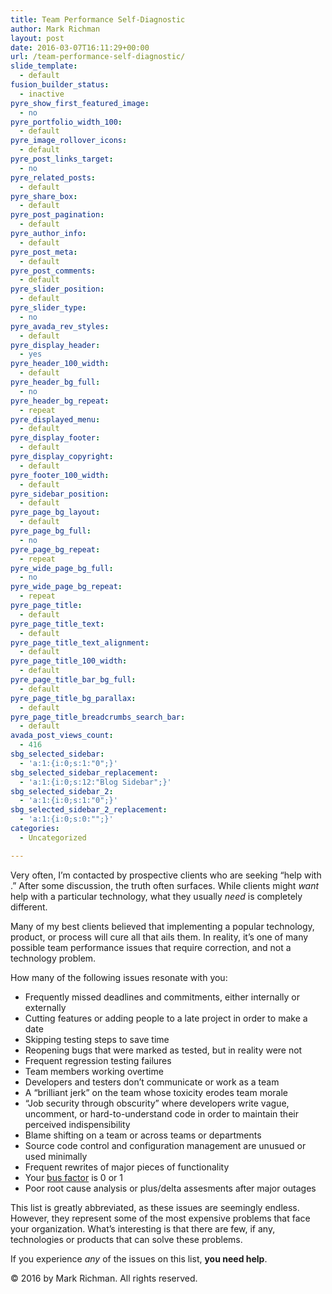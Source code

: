 ```yaml
---
title: Team Performance Self-Diagnostic
author: Mark Richman
layout: post
date: 2016-03-07T16:11:29+00:00
url: /team-performance-self-diagnostic/
slide_template:
  - default
fusion_builder_status:
  - inactive
pyre_show_first_featured_image:
  - no
pyre_portfolio_width_100:
  - default
pyre_image_rollover_icons:
  - default
pyre_post_links_target:
  - no
pyre_related_posts:
  - default
pyre_share_box:
  - default
pyre_post_pagination:
  - default
pyre_author_info:
  - default
pyre_post_meta:
  - default
pyre_post_comments:
  - default
pyre_slider_position:
  - default
pyre_slider_type:
  - no
pyre_avada_rev_styles:
  - default
pyre_display_header:
  - yes
pyre_header_100_width:
  - default
pyre_header_bg_full:
  - no
pyre_header_bg_repeat:
  - repeat
pyre_displayed_menu:
  - default
pyre_display_footer:
  - default
pyre_display_copyright:
  - default
pyre_footer_100_width:
  - default
pyre_sidebar_position:
  - default
pyre_page_bg_layout:
  - default
pyre_page_bg_full:
  - no
pyre_page_bg_repeat:
  - repeat
pyre_wide_page_bg_full:
  - no
pyre_wide_page_bg_repeat:
  - repeat
pyre_page_title:
  - default
pyre_page_title_text:
  - default
pyre_page_title_text_alignment:
  - default
pyre_page_title_100_width:
  - default
pyre_page_title_bar_bg_full:
  - default
pyre_page_title_bg_parallax:
  - default
pyre_page_title_breadcrumbs_search_bar:
  - default
avada_post_views_count:
  - 416
sbg_selected_sidebar:
  - 'a:1:{i:0;s:1:"0";}'
sbg_selected_sidebar_replacement:
  - 'a:1:{i:0;s:12:"Blog Sidebar";}'
sbg_selected_sidebar_2:
  - 'a:1:{i:0;s:1:"0";}'
sbg_selected_sidebar_2_replacement:
  - 'a:1:{i:0;s:0:"";}'
categories:
  - Uncategorized

---
```

Very often, I&#8217;m contacted by prospective clients who are seeking &#8220;help with _<insert technology here>_.&#8221; After some discussion, the truth often surfaces. While clients might _want_ help with a particular technology, what they usually _need_ is completely different.

Many of my best clients believed that implementing a popular technology, product, or process will cure all that ails them. In reality, it&#8217;s one of many possible team performance issues that require correction, and not a technology problem.

How many of the following issues resonate with you:

  * Frequently missed deadlines and commitments, either internally or externally
  * Cutting features or adding people to a late project in order to make a date
  * Skipping testing steps to save time
  * Reopening bugs that were marked as tested, but in reality were not
  * Frequent regression testing failures
  * Team members working overtime
  * Developers and testers don&#8217;t communicate or work as a team
  * A &#8220;brilliant jerk&#8221; on the team whose toxicity erodes team morale
  * &#8220;Job security through obscurity&#8221; where developers write vague, uncomment, or hard-to-understand code in order to maintain their perceived indispensibility
  * Blame shifting on a team or across teams or departments
  * Source code control and configuration management are unusued or used minimally
  * Frequent rewrites of major pieces of functionality
  * Your <a href="https://en.wikipedia.org/wiki/Bus_factor" target="_blank">bus factor</a> is 0 or 1
  * Poor root cause analysis or plus/delta assesments after major outages

This list is greatly abbreviated, as these issues are seemingly endless. However, they represent some of the most expensive problems that face your organization. What&#8217;s interesting is that there are few, if any, technologies or products that can solve these problems.

If you experience _any_ of the issues on this list, **you need help**.

© 2016 by Mark Richman. All rights reserved.